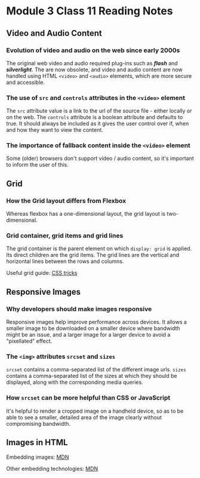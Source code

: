# Module 3 Class 11 Reading Notes

## Video and Audio Content

### Evolution of video and audio on the web since early 2000s

The original web video and audio required plug-ins such as **_flash_** and **_silverlight_**. The are now obsolete, and video and audio content are now handled using HTML `<video>` and `<audio>` elements, which are more secure and accessible.

### The use of `src` and `controls` attributes in the `<video>` element

The `src` attribute value is a link to the url of the source file - either locally or on the web. The `controls` attribute is a boolean attribute and defaults to true. It should always be included as it gives the user control over if, when and how they want to view the content.

### The importance of **fallback content** inside the `<video>` element

Some (older) browsers don't support video / audio content, so it's important to inform the user of this.

## Grid

### How the Grid layout differs from Flexbox

Whereas flexbox has a one-dimensional layout, the grid layout is two-dimensional.

### Grid container, grid items and grid lines

The grid container is the parent element on which `display: grid` is applied. Its direct children are the grid items. The grid lines are the vertical and horizontal lines between the rows and columns.

Useful grid guide: [CSS tricks](https://css-tricks.com/snippets/css/complete-guide-grid/)

## Responsive Images

### Why developers should make images responsive

Responsive images help improve performance across devices. It allows a smaller image to be downloaded on a smaller device where bandwidth might be an issue, and a larger image for a larger device to avoid a "pixellated" effect.

### The `<img>` attributes `srcset` and `sizes`

`srcset` contains a comma-separated list of the different image urls. `sizes` contains a comma-separated list of the sizes at which they should be displayed, along with the corresponding media queries.

### How `srcset` can be more helpful than CSS or JavaScript

It's helpful to render a cropped image on a handheld device, so as to be able to see a smaller, detailed area of the image clearly without compromising bandwidth.

## Images in HTML

Embedding images: [MDN](https://developer.mozilla.org/en-US/docs/Learn/HTML/Multimedia_and_embedding/Images_in_HTML)

Other embedding technologies: [MDN](https://developer.mozilla.org/en-US/docs/Learn/HTML/Multimedia_and_embedding/Other_embedding_technologies)
